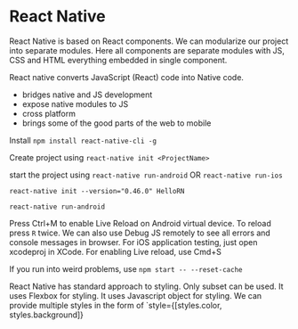 # React Native

React Native is based on React components. We can modularize our project into separate modules. Here all components are separate modules with JS, CSS and HTML everything embedded in single component.

React native converts JavaScript (React) code into Native code.
- bridges native and JS development
- expose native modules to JS
- cross platform
- brings some of the good parts of the web to mobile


Install `npm install react-native-cli -g`

Create project using `react-native init <ProjectName>`

start the project using `react-native run-android` OR `react-native run-ios`

`react-native init --version="0.46.0" HelloRN`

`react-native run-android`

Press Ctrl+M to enable Live Reload on Android virtual device. To reload press `R` twice. We can also use Debug JS remotely to see all errors and console messages in browser. For iOS application testing, just open xcodeproj in XCode. For enabling Live reload, use Cmd+S

If you run into weird problems, use `npm start -- --reset-cache`

React Native has standard approach to styling. Only subset can be used. It uses Flexbox for styling. It uses Javascript object for styling. We can provide multiple styles in the form of `style={[styles.color, styles.background]}
